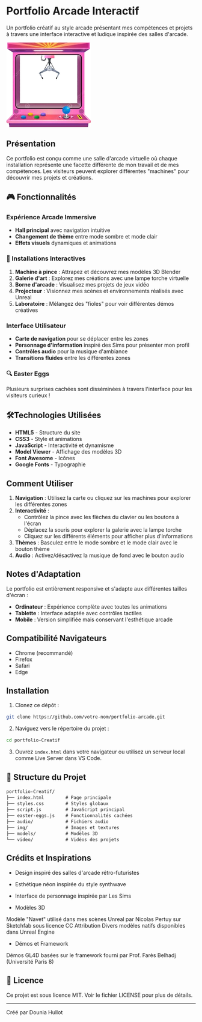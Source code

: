 # Portfolio Arcade Interactif

Un portfolio créatif au style arcade présentant mes compétences et projets à travers une interface interactive et ludique inspirée des salles d'arcade.

![Aperçu du Portfolio Arcade](img/claw.png)

## Présentation

Ce portfolio est conçu comme une salle d'arcade virtuelle où chaque installation représente une facette différente de mon travail et de mes compétences. Les visiteurs peuvent explorer différentes "machines" pour découvrir mes projets et créations.

## 🎮 Fonctionnalités

### Expérience Arcade Immersive
- **Hall principal** avec navigation intuitive
- **Changement de thème** entre mode sombre et mode clair
- **Effets visuels** dynamiques et animations

### 🎲 Installations Interactives
1. **Machine à pince** : Attrapez et découvrez mes modèles 3D Blender
2. **Galerie d'art** : Explorez mes créations avec une lampe torche virtuelle
3. **Borne d'arcade** : Visualisez mes projets de jeux vidéo
4. **Projecteur** : Visionnez mes scènes et environnements réalisés avec Unreal
5. **Laboratoire** : Mélangez des "fioles" pour voir différentes démos créatives

### Interface Utilisateur
- **Carte de navigation** pour se déplacer entre les zones
- **Personnage d'information** inspiré des Sims pour présenter mon profil
- **Contrôles audio** pour la musique d'ambiance
- **Transitions fluides** entre les différentes zones

### 🔍 Easter Eggs
Plusieurs surprises cachées sont disséminées à travers l'interface pour les visiteurs curieux !

## 🛠Technologies Utilisées

- **HTML5** - Structure du site
- **CSS3** - Style et animations
- **JavaScript** - Interactivité et dynamisme
- **Model Viewer** - Affichage des modèles 3D
- **Font Awesome** - Icônes
- **Google Fonts** - Typographie

## Comment Utiliser

1. **Navigation** : Utilisez la carte ou cliquez sur les machines pour explorer les différentes zones
2. **Interactivité** :
   - Contrôlez la pince avec les flèches du clavier ou les boutons à l'écran
   - Déplacez la souris pour explorer la galerie avec la lampe torche
   - Cliquez sur les différents éléments pour afficher plus d'informations
3. **Thèmes** : Basculez entre le mode sombre et le mode clair avec le bouton thème
4. **Audio** : Activez/désactivez la musique de fond avec le bouton audio

## Notes d'Adaptation

Le portfolio est entièrement responsive et s'adapte aux différentes tailles d'écran :
- **Ordinateur** : Expérience complète avec toutes les animations
- **Tablette** : Interface adaptée avec contrôles tactiles
- **Mobile** : Version simplifiée mais conservant l'esthétique arcade

## Compatibilité Navigateurs

- Chrome (recommandé)
- Firefox
- Safari
- Edge

## Installation

1. Clonez ce dépôt :
```bash
git clone https://github.com/votre-nom/portfolio-arcade.git
```

2. Naviguez vers le répertoire du projet :
```bash
cd portfolio-Creatif
```

3. Ouvrez `index.html` dans votre navigateur ou utilisez un serveur local comme Live Server dans VS Code.

## 📂 Structure du Projet

```
portfolio-Creatif/
├── index.html        # Page principale
├── styles.css        # Styles globaux
├── script.js         # JavaScript principal
├── easter-eggs.js    # Fonctionnalités cachées
├── audio/            # Fichiers audio
├── img/              # Images et textures
├── models/           # Modèles 3D
└── video/            # Vidéos des projets
```

## Crédits et Inspirations

- Design inspiré des salles d'arcade rétro-futuristes
- Esthétique néon inspirée du style synthwave
- Interface de personnage inspirée par Les Sims

- Modèles 3D

Modèle "Navet" utilisé dans mes scènes Unreal par Nicolas Pertuy sur Sketchfab sous licence CC Attribution
Divers modèles natifs disponibles dans Unreal Engine

- Démos et Framework

Démos GL4D basées sur le framework fourni par Prof. Farès Belhadj (Université Paris 8)

## 📝 Licence

Ce projet est sous licence MIT. Voir le fichier LICENSE pour plus de détails.

---

Créé par Dounia Hullot

